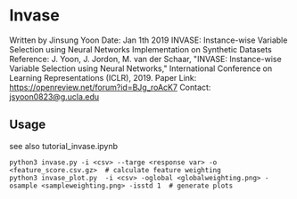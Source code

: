 # Invase

Written by Jinsung Yoon
Date: Jan 1th 2019
INVASE: Instance-wise Variable Selection using Neural Networks Implementation on Synthetic Datasets
Reference: J. Yoon, J. Jordon, M. van der Schaar, "INVASE: Instance-wise Variable Selection using Neural Networks," International Conference on Learning Representations (ICLR), 2019.
Paper Link: https://openreview.net/forum?id=BJg_roAcK7
Contact: jsyoon0823@g.ucla.edu


## Usage

see also tutorial_invase.ipynb

```
python3 invase.py -i <csv> --targe <response var> -o <feature_score.csv.gz>  # calculate feature weighting
python3 invase_plot.py  -i <csv> -oglobal <globalweighting.png> -osample <sampleweighting.png> -isstd 1  # generate plots
```

